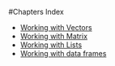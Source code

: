 #Chapters Index

+ [Working with Vectors][1]
+ [Working with Matrix][2]
+ [Working with Lists][3]
+ [Working with data frames][4]

[1]: file:///home/vineet/Documents/ebooks/programming/R/vectors.md "Working with Vectors"
[2]: file:///home/vineet/Documents/ebooks/programming/R/matrix.md "Working with Matrix"
[3]: file:///home/vineet/Documents/ebooks/programming/R/lists.md "Working with Lists"
[4]: file:///home/vineet/Documents/ebooks/programming/R/dataframes.md "Working with data frames"